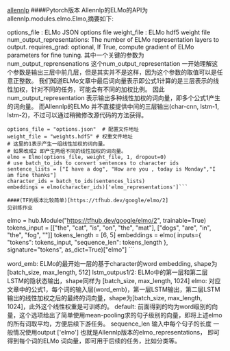 [allennlp](https://github.com/allenai/allennlp/blob/master/tutorials/how_to/elmo.md#using-elmo-as-a-pytorch-module-to-train-a-new-model)
####Pytorch版本
Allennlp的ELMo的API为allennlp.modules.elmo.Elmo,摘要如下:
 
options_file : ELMo JSON options file
weight_file : ELMo hdf5 weight file
num_output_representations: The number of ELMo representation layers to output.
requires_grad: optional, If True, compute gradient of ELMo parameters for fine tuning.
其中一个关键的参数为num_output_reprensenations  这个num_output_representation 
一开始理解这个参数是输出三层中前几层，但是其实并不是这样，因为这个参数的取值可以是任意正整数。 
我们知道ELMo文章中最后词向量表示即公式1计算的是三层表示的线性加权，针对不同的任务，可能会有不同的加权比例。 
因此num_output_representation 表示输出多种线性加权的词向量，即多个公式1产生的词向量。 
而Allennlp的ELMo 并不直接提供中间的三层输出(char-cnn, lstm-1, lstm-2)，不过可以通过稍微修改源代码的方法获得。


```from allennlp.modules.elmo import Elmo, batch_to_ids
options_file = "options.json"  # 配置文件地址 
weight_file = "weights.hdf5" # 权重文件地址
# 这里的1表示产生一组线性加权的词向量。
# 如果改成2 即产生两组不同的线性加权的词向量。
elmo = Elmo(options_file, weight_file, 1, dropout=0)
# use batch_to_ids to convert sentences to character ids
sentence_lists = ["I have a dog", "How are you , today is Monday","I am fine thanks"]
character_ids = batch_to_ids(sentences_lists)
embeddings = elmo(character_ids)['elmo_representations']```

####(TF的版本比较简单)[https://tfhub.dev/google/elmo/2]
见训练作业
```
elmo = hub.Module("https://tfhub.dev/google/elmo/2", trainable=True)
tokens_input = [["the", "cat", "is", "on", "the", "mat"],
                ["dogs", "are", "in", "the", "fog", ""]]
tokens_length = [6, 5]
embeddings = elmo(
    inputs={
        "tokens": tokens_input,
        "sequence_len": tokens_length
    },
    signature="tokens",
    as_dict=True)["elmo"]
    ```

word_emb: ELMo的最开始一层的基于character的word embedding, shape为[batch_size, max_length, 512]
lstm_outpus1/2: ELMo中的第一层和第二层LSTM的隐状态输出，shape同样为 [batch_size, max_length, 1024]
elmo: 对应文章中的公式1，每个词的输入层(word_emb)，第一层LSTM输出，第二层LSTM输出的线性加权之后的最终的词向量，shape为[batch_size, max_length, 1024]，此外这个线性权重是可训练的。
default: 前面得到的均为word级别的向量，这个选项给出了简单使用mean-pooling求的句子级别的向量，即将上述elmo的所有词取平均，方便后续下游任务。
sequence_len 输入中每个句子的长度
一般情况使用output ['elmo'] 也就是Allennlp版本的elmo_representations， 即可得到每个词的ELMo 词向量，即可用于后续的任务，比如分类等。
